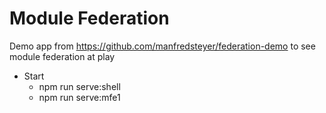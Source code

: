 # Module Federation
Demo app from https://github.com/manfredsteyer/federation-demo to see module federation at play

- Start
  - npm run serve:shell
  - npm run serve:mfe1

